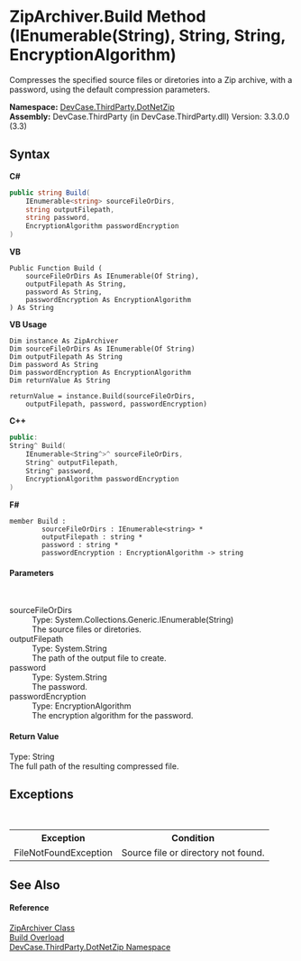 # ZipArchiver.Build Method (IEnumerable(String), String, String, EncryptionAlgorithm)
 

Compresses the specified source files or diretories into a Zip archive, with a password, using the default compression parameters.

**Namespace:**&nbsp;<a href="N_DevCase_ThirdParty_DotNetZip">DevCase.ThirdParty.DotNetZip</a><br />**Assembly:**&nbsp;DevCase.ThirdParty (in DevCase.ThirdParty.dll) Version: 3.3.0.0 (3.3)

## Syntax

**C#**<br />
``` C#
public string Build(
	IEnumerable<string> sourceFileOrDirs,
	string outputFilepath,
	string password,
	EncryptionAlgorithm passwordEncryption
)
```

**VB**<br />
``` VB
Public Function Build ( 
	sourceFileOrDirs As IEnumerable(Of String),
	outputFilepath As String,
	password As String,
	passwordEncryption As EncryptionAlgorithm
) As String
```

**VB Usage**<br />
``` VB Usage
Dim instance As ZipArchiver
Dim sourceFileOrDirs As IEnumerable(Of String)
Dim outputFilepath As String
Dim password As String
Dim passwordEncryption As EncryptionAlgorithm
Dim returnValue As String

returnValue = instance.Build(sourceFileOrDirs, 
	outputFilepath, password, passwordEncryption)
```

**C++**<br />
``` C++
public:
String^ Build(
	IEnumerable<String^>^ sourceFileOrDirs, 
	String^ outputFilepath, 
	String^ password, 
	EncryptionAlgorithm passwordEncryption
)
```

**F#**<br />
``` F#
member Build : 
        sourceFileOrDirs : IEnumerable<string> * 
        outputFilepath : string * 
        password : string * 
        passwordEncryption : EncryptionAlgorithm -> string 

```


#### Parameters
&nbsp;<dl><dt>sourceFileOrDirs</dt><dd>Type: System.Collections.Generic.IEnumerable(String)<br />The source files or diretories.</dd><dt>outputFilepath</dt><dd>Type: System.String<br />The path of the output file to create.</dd><dt>password</dt><dd>Type: System.String<br />The password.</dd><dt>passwordEncryption</dt><dd>Type: EncryptionAlgorithm<br />The encryption algorithm for the password.</dd></dl>

#### Return Value
Type: String<br />The full path of the resulting compressed file.

## Exceptions
&nbsp;<table><tr><th>Exception</th><th>Condition</th></tr><tr><td>FileNotFoundException</td><td>Source file or directory not found.</td></tr></table>

## See Also


#### Reference
<a href="T_DevCase_ThirdParty_DotNetZip_ZipArchiver">ZipArchiver Class</a><br /><a href="Overload_DevCase_ThirdParty_DotNetZip_ZipArchiver_Build">Build Overload</a><br /><a href="N_DevCase_ThirdParty_DotNetZip">DevCase.ThirdParty.DotNetZip Namespace</a><br />